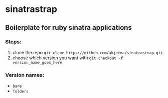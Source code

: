 sinatrastrap
============
## Boilerplate for ruby sinatra applications
### Steps: 
1. clone the repo `git clone https://github.com/akjetma/sinatrastrap.git`
2. choose which version you want with `git checkout -f version_name_goes_here`

### Version names:
- `bare`
- `folders`
